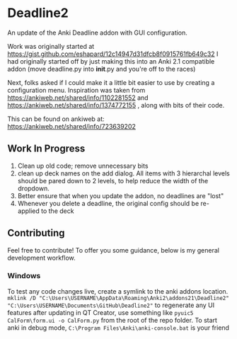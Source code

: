 # Deadline2
An update of the Anki Deadline addon with GUI configuration.

Work was originally started at https://gist.github.com/eshapard/12c14947d31dfcb8f0915761fb649c32
I had originally started off by just making this into an Anki 2.1 compatible addon (move deadline.py into __init__.py and you're off to the races)

Next, folks asked if I could make it a little bit easier to use by creating a configuration menu. 
Inspiration was taken from https://ankiweb.net/shared/info/1102281552 and https://ankiweb.net/shared/info/1374772155 , along with bits of their code. 

This can be found on ankiweb at: https://ankiweb.net/shared/info/723639202

## Work In Progress
1. Clean up old code; remove unnecessary bits
2. clean up deck names on the add dialog. All items with 3 hierarchal levels should be pared down to 2 levels, to help reduce the width of the dropdown.
3. Better ensure that when you update the addon, no deadlines are "lost"
4. Whenever you delete a deadline, the original config should be re-applied to the deck

## Contributing
Feel free to contribute! To offer you some guidance, below is my general development workflow.

### Windows
To test any code changes live, create a symlink to the anki addons location.
`mklink /D "C:\Users\USERNAME\AppData\Roaming\Anki2\addons21\Deadline2" "C:\Users\USERNAME\Documents\GitHub\Deadline2"`
to regenerate any UI features after updating in QT Creator, use something like `pyuic5 CalForm\form.ui -o CalForm.py` from the root of the repo folder.
To start anki in debug mode, `C:\Program Files\Anki\anki-console.bat` is your friend